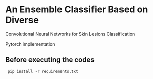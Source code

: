 # An Ensemble Classifier Based on Diverse
Convolutional Neural Networks for Skin Lesions
Classification

Pytorch implementation
## Before executing the codes
``` pip install -r requirements.txt```
